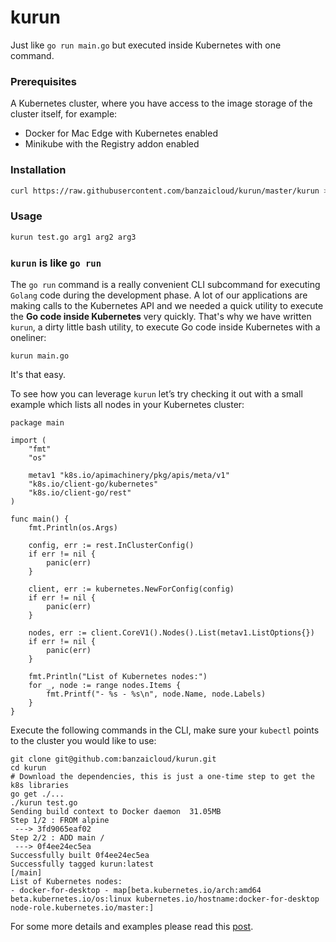 # kurun
Just like `go run main.go` but executed inside Kubernetes with one command.

### Prerequisites

A Kubernetes cluster, where you have access to the image storage of the cluster itself, for example:
- Docker for Mac Edge with Kubernetes enabled
- Minikube with the Registry addon enabled

### Installation
```bash
curl https://raw.githubusercontent.com/banzaicloud/kurun/master/kurun > /usr/local/bin/kurun && chmod +x /usr/local/bin/kurun
```

### Usage

```bash
kurun test.go arg1 arg2 arg3
```


### `kurun` is like `go run`

The `go run` command is a really convenient CLI subcommand for executing `Golang` code during the development phase. A lot of our applications are making calls to the Kubernetes API and we needed a quick utility to execute the **Go code inside Kubernetes** very quickly. That's why we have written `kurun`, a dirty little bash utility, to execute Go code inside Kubernetes with a oneliner: 

`kurun main.go` 

It's that easy.

To see how you can leverage `kurun` let’s try checking it out with a small example which lists all nodes in your Kubernetes cluster:

```
package main

import (
	"fmt"
	"os"

	metav1 "k8s.io/apimachinery/pkg/apis/meta/v1"
	"k8s.io/client-go/kubernetes"
	"k8s.io/client-go/rest"
)

func main() {
	fmt.Println(os.Args)

	config, err := rest.InClusterConfig()
	if err != nil {
		panic(err)
	}

	client, err := kubernetes.NewForConfig(config)
	if err != nil {
		panic(err)
	}

	nodes, err := client.CoreV1().Nodes().List(metav1.ListOptions{})
	if err != nil {
		panic(err)
	}

	fmt.Println("List of Kubernetes nodes:")
	for _, node := range nodes.Items {
		fmt.Printf("- %s - %s\n", node.Name, node.Labels)
	}
}
```

Execute the following commands in the CLI, make sure your `kubectl` points to the cluster you would like to use:

```
git clone git@github.com:banzaicloud/kurun.git
cd kurun
# Download the dependencies, this is just a one-time step to get the k8s libraries
go get ./...
./kurun test.go
Sending build context to Docker daemon  31.05MB
Step 1/2 : FROM alpine
 ---> 3fd9065eaf02
Step 2/2 : ADD main /
 ---> 0f4ee24ec5ea
Successfully built 0f4ee24ec5ea
Successfully tagged kurun:latest
[/main]
List of Kubernetes nodes:
- docker-for-desktop - map[beta.kubernetes.io/arch:amd64 beta.kubernetes.io/os:linux kubernetes.io/hostname:docker-for-desktop node-role.kubernetes.io/master:]
```

For some more details and examples please read this [post](https://banzaicloud.com/blog/kurun).

